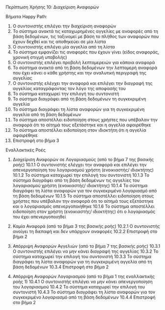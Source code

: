 Περίπτωση Χρήσης 10: Διαχείριση Αναφορών

Βήματα Happy Path:
1.  Ο συντονιστής επιλέγει την διαχείριση αναφορών
2.  Το σύστημα ανακτά τις καταχωρημένες αγγελίες με αναφορές από τη βάση δεδομένων, τις ταξινομεί με βάση το πλήθος των αναφορών που έχουν δεχθεί και τις αποθηκεύει σε μία λίστα
3.  Ο συντονιστής επιλέγει μία αγγελία από τη λίστα
4.  Το σύστημα εμφανίζει τις αναφορές που έχουν γίνει (είδος αναφοράς, χρονική στιγμή υποβολής)
5.  Ο συντονιστής επιλέγει προβολή λεπτομερειών για κάποια αναφορά
6.  Το σύστημα ανακτά από τη βάση δεδομένων την λεπτομερή αναφορά που έχει κάνει ο κάθε χρήστης και την αναλυτική περιγραφή της αγγελίας
7.  Ο συντονιστής ελέγχει την αναφορά και επιλέγει την διαγραφή της αγγελίας καταγράφοντας τον λόγο της αποφασής του
8.  Το σύστημα καταχωρεί την επιλογή του συντονιστή
9.  Το σύστημα διαγράφει από τη βάση δεδομένων τη συγκεκριμένη αγγελία
10. Το σύστημα διαγράφει τη λίστα αναφορών για τη συγκεκριμένη αγγελία από τη βάση δεδομένων
11. Το σύστημα αποστέλλει ειδοποίηση στους χρήστες που υπέβαλαν την αναφορά ότι το αίτημά τους εξετάστηκε και η αγγελία αφαιρέθηκε
12. Το σύστημα αποστέλλει ειδοποίηση στον ιδιοκτήτη ότι η αγγελία αφαιρέθηκε
13. Επιστροφή στο βήμα 3

Εναλλακτικές Ροές
1. Διαχείριση Αναφορών σε Λογαριασμούς (από το βήμα 7 της βασικής ροής)
10.1.1 Ο συντονιστής ελέγχει την αναφορά και επιλέγει την απενεργοποίηση του λογαριασμού χρήστη (ενοικιαστής/ ιδιοκτήτης)
10.1.2 Το σύστημα καταχωρεί την επιλογή του συντονιστή
10.1.3 Το σύστημα διαγράφει από τη βάση δεδομένων τις αγγελίες του λογαριασμού χρήστη (ενοικιαστής/ ιδιοκτήτης)
10.1.4 Το σύστημα διαγράφει τη λίστα αναφορών για τον συγκεκριμένο λογαριασμό από τη βάση δεδομένων
10.1.5 Το σύστημα αποστέλλει ειδοποίηση στους χρήστες που υπέβαλαν την αναφορά ότι το αίτημά τους εξετάστηκε και ο λογαριασμός απενεργοποιήθηκε
10.1.6 Το σύστημα αποστέλλει ειδοποίηση στον χρήστη (ενοικιαστής/ ιδιοκτήτης) ότι ο λογαριασμός του έχει απενεργοποιηθεί

2. Καμία Αναφορά (από το βήμα 3 της βασικής ροής)
10.2.1 Ο συντονιστής ανοίγει τη διεπαφή και δεν υπάρχουν αναφορές
10.2.2 Επιστροφή στο βήμα 2

3. Απόρριψη Αναφορών Αγγελιών (από το βήμα 7 της βασικής ροής)
10.3.1 Ο συντονιστής επιλέγει να μην κάνει διαγραφή της αγγελίας
10.3.2 Το σύστημα καταχωρεί την επιλογή του συντονιστή
10.3.3 Το σύστημα διαγράφει τη λίστα αναφορών για τη συγκεκριμένη αγγελία από τη βάση δεδομένων
10.3.4 Επιστροφή στο βήμα 2

4. Απόρριψη Αναφορών Λογαριασμού (από το βήμα 1 της εναλλακτικής ροής 1)
10.4.1 Ο συντονιστής επιλέγει να μην κάνει απενεργοποίηση του λογαριασμού
10.4.2 Το σύστημα καταχωρεί την επιλογή του συντονιστή
10.4.3 Το σύστημα διαγράφει τη λίστα αναφορών για τον συγκεκριμένο λογαριασμό από τη βάση δεδομένων
10.4.4 Επιστροφή στο βήμα 2
